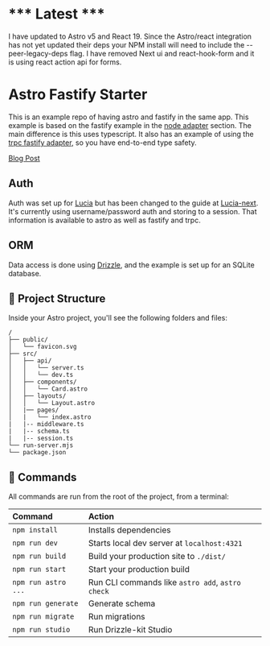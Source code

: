 # *** Latest ***
I have updated to Astro v5 and React 19. Since the Astro/react integration has not yet updated their deps your NPM install will need to include the --peer-legacy-deps flag. I have removed Next ui and react-hook-form and it is using react action api for forms. 

# Astro Fastify Starter

This is an example repo of having astro and fastify in the same app.
This example is based on the fastify example in the
[node adapter](https://docs.astro.build/en/guides/integrations-guide/node/#middleware) section.
The main difference is this uses typescript. It also has an example of using the
[trpc fastify adapter](https://trpc.io/docs/server/adapters/fastify), so you have end-to-end type safety.

[Blog Post](https://brian-kimball.com/blog/fastify-astro-starter)

## Auth

Auth was set up for [Lucia](https://lucia-auth.com/)
but has been changed to the guide at [Lucia-next](https://lucia-next.pages.dev/).
It's currently using username/password auth and storing to a session.
That information is available to astro as well as fastify and trpc.

## ORM

Data access is done using [Drizzle](https://orm.drizzle.team/), and the example is set up for an SQLite database.

## 🚀 Project Structure

Inside your Astro project, you'll see the following folders and files:

```text
/
├── public/
│   └── favicon.svg
├── src/
│   ├── api/
│   │   └── server.ts
│   │   └── dev.ts
│   ├── components/
│   │   └── Card.astro
│   ├── layouts/
│   │   └── Layout.astro
│   |── pages/
│   |   └── index.astro
|   |-- middleware.ts
|   |-- schema.ts
|   |-- session.ts
└── run-server.mjs
└── package.json
```

## 🧞 Commands

All commands are run from the root of the project, from a terminal:

| Command                   | Action                                           |
|:--------------------------|:-------------------------------------------------|
| `npm install`             | Installs dependencies                            |
| `npm run dev`             | Starts local dev server at `localhost:4321`      |
| `npm run build`           | Build your production site to `./dist/`          |
| `npm run start`           | Start your production build                      |
| `npm run astro ...`       | Run CLI commands like `astro add`, `astro check` |
| `npm run generate`        | Generate schema                                  |
| `npm run migrate`         | Run migrations                                   |
| `npm run studio`          | Run Drizzle-kit Studio                           |
